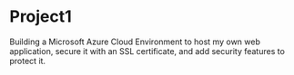 # Project1
Building a Microsoft Azure Cloud Environment to host my own web application, secure it with an SSL certificate, and add security features to protect it.
